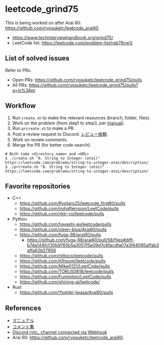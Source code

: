 # leetcode_grind75

This is being worked on after Arai 60: https://github.com/ryosuketc/leetcode_arai60.

*   https://www.techinterviewhandbook.org/grind75/
*   LeetCode list: https://leetcode.com/problem-list/rab78cw1/

## List of solved issues

Refer to PRs.

*   Open PRs: https://github.com/ryosuketc/leetcode_grind75/pulls
*   All PRs: https://github.com/ryosuketc/leetcode_grind75/pulls?q=is%3Apr

## Workflow

1.   Run `create.sh` to make the relevant resources (branch, folder, files).
2.   Work on the problem (from step1 to step3, per [manual]((https://docs.google.com/document/d/1bjbOSs-Ac0G_cjVzJ2Qd8URoU_0BNirZ8utS3CUAeLE/edit?usp=sharing))).
3.   Run `prcreate.sh` to make a PR.
4.   Post a review request to Discord: [レビュー依頼](https://discord.com/channels/1084280443945353267/1239148130679783424).
5.   Work on review comments.
6.   Merge the PR (for better code search).

```shell
# Both take <directory_name> and <URL>
$ ./create.sh "8. String to Integer (atoi)" https://leetcode.com/problems/string-to-integer-atoi/description/
$ ./prcreate.sh "8. String to Integer (atoi)" https://leetcode.com/problems/string-to-integer-atoi/description/
```

## Favorite repositories
*   C++
    *   https://github.com/Ryotaro25/leetcode_first60/pulls
    *   https://github.com/irohafternoon/LeetCode/pulls
    *   https://github.com/nktr-cp/leetcode/pulls
*   Python
    *   https://github.com/hayashi-ay/leetcode/pulls
    *   https://github.com/olsen-blue/Arai60/pulls
    *   https://github.com/fuga-98/arai60/pulls
        *   https://github.com/fuga-98/arai60/pull/58/files#diff-b74a144fcf30b9765b5a3057f5e09d7c6facdfa07a3f44095affab3affa62b27R56
    *   https://github.com/nittoco/leetcode/pulls
    *   https://github.com/t0hsumi/leetcode/pulls
    *   https://github.com/Mike0121/LeetCode/pulls
    *   https://github.com/TORUS0818/leetcode/pulls
    *   https://github.com/Fuminiton/LeetCode/pulls
    *   https://github.com/shining-ai/leetcode/
*   Rust
    *   https://github.com/Yoshiki-Iwasa/Arai60/pulls

## References

*   [マニュアル](https://docs.google.com/document/d/1bjbOSs-Ac0G_cjVzJ2Qd8URoU_0BNirZ8utS3CUAeLE/edit?usp=sharing)
*   [コメント集](https://docs.google.com/document/d/11HV35ADPo9QxJOpJQ24FcZvtvioli770WWdZZDaLOfg/edit?usp=sharing)
*   [Discord rytc_ channel connected via Webhook](https://discord.com/channels/1084280443945353267/1371297545514647562)
*   Arai 60: https://github.com/ryosuketc/leetcode_arai60.
